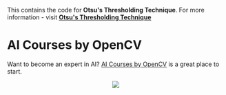 This contains the code for **Otsu's Thresholding Technique**. For more information - visit
[**Otsu's Thresholding Technique**](https://www.learnopencv.com/otsus-thresholding-technique/)

# AI Courses by OpenCV

Want to become an expert in AI? [AI Courses by OpenCV](https://opencv.org/courses/) is a great place to start.

<a href="https://opencv.org/courses/">
<p align="center">
<img src="https://www.learnopencv.com/wp-content/uploads/2020/04/AI-Courses-By-OpenCV-Github.png">
</p>
</a>
